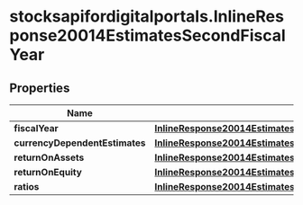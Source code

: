 # stocksapifordigitalportals.InlineResponse20014EstimatesSecondFiscalYear

## Properties

Name | Type | Description | Notes
------------ | ------------- | ------------- | -------------
**fiscalYear** | [**InlineResponse20014EstimatesFirstFiscalYearFiscalYear**](InlineResponse20014EstimatesFirstFiscalYearFiscalYear.md) |  | [optional] 
**currencyDependentEstimates** | [**InlineResponse20014EstimatesFirstFiscalYearCurrencyDependentEstimates**](InlineResponse20014EstimatesFirstFiscalYearCurrencyDependentEstimates.md) |  | [optional] 
**returnOnAssets** | [**InlineResponse20014EstimatesFirstFiscalYearReturnOnAssets**](InlineResponse20014EstimatesFirstFiscalYearReturnOnAssets.md) |  | [optional] 
**returnOnEquity** | [**InlineResponse20014EstimatesFirstFiscalYearReturnOnEquity**](InlineResponse20014EstimatesFirstFiscalYearReturnOnEquity.md) |  | [optional] 
**ratios** | [**InlineResponse20014EstimatesFirstFiscalYearRatios**](InlineResponse20014EstimatesFirstFiscalYearRatios.md) |  | [optional] 


